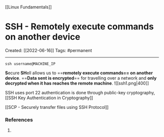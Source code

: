 [[Linux Fundamentals]]

# SSH - Remotely execute commands on another device
Created:  [[2022-06-16]]
Tags: #permanent 

---
`ssh username@MACHINE_IP`


**S**ecure **SH**ell allows us to ==**remotely execute commands== on another device**. 
==**Data sent is encrypted**== for travelling over a network and **only decrypted when it has reaches the remote machine**.
![[ssh1.png|400]]

SSH uses port 22
authentication is done through public-key cryptography, [[SSH Key Authentication in Cryptography]]


[[SCP - Securely transfer files using SSH Protocol]]















### References
1. 